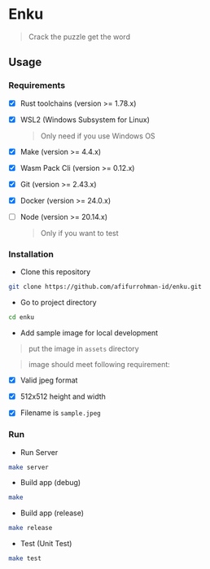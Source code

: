 # Enku
> Crack the puzzle get the word

## Usage

### Requirements
- [x] Rust toolchains (version >= 1.78.x)
- [x] WSL2 (Windows Subsystem for Linux)
  > Only need if you use Windows OS
- [x] Make (version >= 4.4.x)
- [x] Wasm Pack Cli (version >= 0.12.x)
- [x] Git (version >= 2.43.x)
- [x] Docker (version >= 24.0.x)
- [ ] Node (version >= 20.14.x)
  > Only if you want to test


### Installation

- Clone this repository

```sh
git clone https://github.com/afifurrohman-id/enku.git
```

- Go to project directory

```sh
cd enku
```
- Add sample image for local development
> put the image in `assets` directory

> image should meet following requirement:

- [x] Valid jpeg format
- [x] 512x512 height and width
- [x] Filename is `sample.jpeg`


### Run

- Run Server

```sh
make server
```

- Build app (debug)

```sh
make
```

- Build app (release)
```sh
make release
```

- Test (Unit Test)
```sh
make test
```
